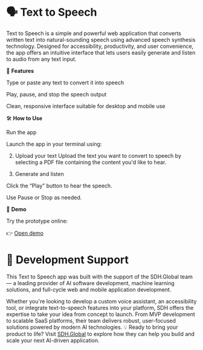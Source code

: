 # 🗣️   **Text to Speech**
Text to Speech is a simple and powerful web application that converts written text into natural-sounding speech using advanced speech synthesis technology. Designed for accessibility, productivity, and user convenience, the app offers an intuitive interface that lets users easily generate and listen to audio from any text input.


🧠 **Features**

Type or paste any text to convert it into speech


Play, pause, and stop the speech output


Clean, responsive interface suitable for desktop and mobile use


🛠️ **How to Use**

Run the app

 Launch the app in your terminal using:
 
2.  Upload your text
Upload the text you want to convert to speech by selecting a PDF file containing the content you'd like to hear.


3.  Generate and listen


Click the “Play” button to hear the speech.


Use Pause or Stop as needed.



🧪 **Demo**

Try the prototype online:

 👉 [Open demo](https://qristsargsyan.github.io/text-to-speech/)

# 🤝  **Development Support** 

This Text to Speech app was built with the support of the SDH.Global team — a leading provider of AI software development, machine learning solutions, and full-cycle web and mobile application development.

Whether you're looking to develop a custom voice assistant, an accessibility tool, or integrate text-to-speech features into your platform, SDH offers the expertise to take your idea from concept to launch. From MVP development to scalable SaaS platforms, their team delivers robust, user-focused solutions powered by modern AI technologies.
💡 Ready to bring your product to life? Visit [SDH.Global](https://sdh.global/) to explore how they can help you build and scale your next AI-driven application.
